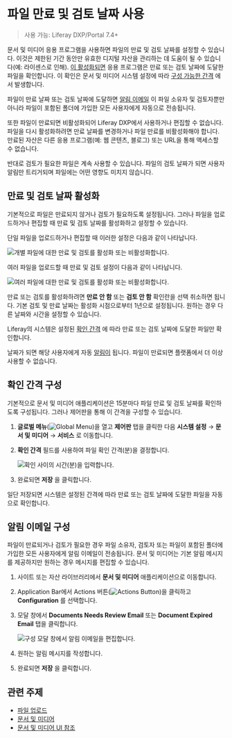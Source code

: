 # 파일 만료 및 검토 날짜 사용

> 사용 가능: Liferay DXP/Portal 7.4+

문서 및 미디어 응용 프로그램을 사용하면 파일의 만료 및 검토 날짜를 설정할 수 있습니다. 이것은 제한된 기간 동안만 유효한 디지털 자산을 관리하는 데 도움이 될 수 있습니다(예: 라이센스로 인해). [이 활성화되면](#enabling-expiration-and-review-dates) 응용 프로그램은 만료 또는 검토 날짜에 도달한 파일을 확인합니다. 이 확인은 문서 및 미디어 시스템 설정에 따라 [구성 가능한 간격](#configuring-the-check-interval) 에서 발생합니다.

파일이 만료 날짜 또는 검토 날짜에 도달하면 [알림 이메일](#configuring-notification-emails) 이 파일 소유자 및 검토자뿐만 아니라 파일이 포함된 폴더에 가입한 모든 사용자에게 자동으로 전송됩니다.

또한 파일이 만료되면 비활성화되어 Liferay DXP에서 사용하거나 편집할 수 없습니다. 파일을 다시 활성화하려면 만료 날짜를 변경하거나 파일 만료를 비활성화해야 합니다. 만료된 자산은 다른 응용 프로그램(예: 웹 콘텐츠, 블로그) 또는 URL을 통해 액세스할 수 없습니다.

반대로 검토가 필요한 파일은 계속 사용할 수 있습니다. 파일의 검토 날짜가 되면 사용자 알림만 트리거되며 파일에는 어떤 영향도 미치지 않습니다.

## 만료 및 검토 날짜 활성화

기본적으로 파일은 만료되지 않거나 검토가 필요하도록 설정됩니다. 그러나 파일을 업로드하거나 편집할 때 만료 및 검토 날짜를 활성화하고 설정할 수 있습니다.

단일 파일을 업로드하거나 편집할 때 이러한 설정은 다음과 같이 나타납니다.

![개별 파일에 대한 만료 및 검토를 활성화 또는 비활성화합니다.](./using-file-expiration-and-review-dates/images/01.png)

여러 파일을 업로드할 때 만료 및 검토 설정이 다음과 같이 나타납니다.

![여러 파일에 대한 만료 및 검토를 활성화 또는 비활성화합니다.](./using-file-expiration-and-review-dates/images/02.png)

만료 또는 검토를 활성화하려면 **만료 안 함** 또는 **검토 안 함** 확인란을 선택 취소하면 됩니다. 기본 검토 및 만료 날짜는 활성화 시점으로부터 1년으로 설정됩니다. 원하는 경우 다른 날짜와 시간을 설정할 수 있습니다.

Liferay의 시스템은 설정된 [확인 간격](#configuring-the-check-interval) 에 따라 만료 또는 검토 날짜에 도달한 파일만 확인합니다.

날짜가 되면 해당 사용자에게 자동 [알림이](#configuring-notification-emails) 됩니다. 파일이 만료되면 플랫폼에서 더 이상 사용할 수 없습니다.

## 확인 간격 구성

기본적으로 문서 및 미디어 애플리케이션은 15분마다 파일 만료 및 검토 날짜를 확인하도록 구성됩니다. 그러나 제어판을 통해 이 간격을 구성할 수 있습니다.

1. **글로벌 메뉴**(![Global Menu](../../../images/icon-applications-menu.png))을 열고 **제어판** 탭을 클릭한 다음 **시스템 설정** &rarr; **문서 및 미디어** &rarr; **서비스** 로 이동합니다.

1. **확인 간격** 필드를 사용하여 파일 확인 간격(분)을 결정합니다.
   
   ![확인 사이의 시간(분)을 입력합니다.](./using-file-expiration-and-review-dates/images/03.png)

1. 완료되면 **저장** 을 클릭합니다.

일단 저장되면 시스템은 설정된 간격에 따라 만료 또는 검토 날짜에 도달한 파일을 자동으로 확인합니다.

## 알림 이메일 구성

파일이 만료되거나 검토가 필요한 경우 파일 소유자, 검토자 또는 파일이 포함된 폴더에 가입한 모든 사용자에게 알림 이메일이 전송됩니다. 문서 및 미디어는 기본 알림 메시지를 제공하지만 원하는 경우 메시지를 편집할 수 있습니다.

1. 사이트 또는 자산 라이브러리에서 **문서 및 미디어** 애플리케이션으로 이동합니다.

1. Application Bar에서 Actions 버튼(![Actions Button](../../../images/icon-actions.png))을 클릭하고 **Configuration** 를 선택합니다.

1. 모달 창에서 **Documents Needs Review Email** 또는 **Document Expired Email** 탭을 클릭합니다.
   
   ![구성 모달 창에서 알림 이메일을 편집합니다.](./using-file-expiration-and-review-dates/images/04.png)

1. 원하는 알림 메시지를 작성합니다.

1. 완료되면 **저장** 을 클릭합니다.

## 관련 주제

* [파일 업로드](./uploading-files.md)
* [문서 및 미디어](../../documents-and-media.md)
* [문서 및 미디어 UI 참조](../documents-and-media-ui-reference.md)
